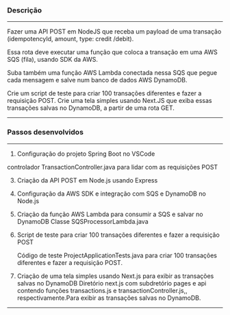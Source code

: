 ### Descrição
---
Fazer uma API POST em NodeJS que receba um payload de uma transação (idempotencyId, amount, type: credit /debit).

Essa rota deve executar uma função que coloca a transação em uma AWS SQS (fila), usando SDK da AWS.

Suba também uma função AWS Lambda conectada nessa SQS que pegue cada mensagem e salve num banco de dados AWS DynamoDB.

Crie um script de teste para criar 100 transações diferentes e fazer a requisição POST.
Crie uma tela simples usando Next.JS que exiba essas transações salvas no DynamoDB, a partir de uma rota GET.


---
### Passos desenvolvidos
---
1. Configuração do projeto Spring Boot no VSCode
   
  controlador TransactionController.java para lidar com as requisições POST
  
3. Criação da API POST em Node.js usando Express
4. Configuração da AWS SDK e integração com SQS e DynamoDB no Node.js
5. Criação da função AWS Lambda para consumir a SQS e salvar no DynamoDB
   Classe SQSProcessorLambda.java
7. Script de teste para criar 100 transações diferentes e fazer a requisição POST
   
   Código de teste ProjectApplicationTests.java para criar 100 transações diferentes e fazer a requisição POST.
   
9. Criação de uma tela simples usando Next.js para exibir as transações salvas no DynamoDB
   Diretório next.js com subdretório pages e api contendo funções transactions.js e transactionController.js,, respectivamente.Para exibir as transações salvas no DynamoDB.
---
